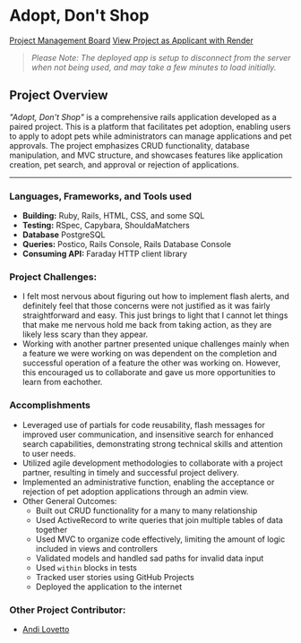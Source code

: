 # Adopt, Don't Shop

[Project Management Board](https://github.com/users/westonio/projects/5)
[View Project as Applicant with Render](https://adopt-dont-shop-z781.onrender.com)
> *Please Note: The deployed app is setup to disconnect from the server when not being used, and may take a few minutes to load initially.*

## Project Overview
*"Adopt, Don't Shop"* is a comprehensive rails application developed as a paired project. This is a platform that facilitates pet adoption, enabling users to apply to adopt pets while administrators can manage applications and pet approvals. The project emphasizes CRUD functionality, database manipulation, and MVC structure, and showcases features like application creation, pet search, and approval or rejection of applications. 

---
### Languages, Frameworks, and Tools used
- **Building:** Ruby, Rails, HTML, CSS, and some SQL
- **Testing:** RSpec, Capybara, ShouldaMatchers
- **Database** PostgreSQL
- **Queries:** Postico, Rails Console, Rails Database Console
- **Consuming API:** Faraday HTTP client library

### Project Challenges:
- I felt most nervous about figuring out how to implement flash alerts, and definitely feel that those concerns were not justified as it was fairly straightforward and easy. This just brings to light that I cannot let things that make me nervous hold me back from taking action, as they are likely less scary than they appear.
- Working with another partner presented unique challenges mainly when a feature we were working on was dependent on the completion and successful operation of a feature the other was working on. However, this encouraged us to collaborate and gave us more opportunities to learn from eachother.

### Accomplishments
- Leveraged use of partials for code reusability, flash messages for improved user communication, and insensitive search for enhanced search capabilities, demonstrating strong technical skills and attention to user needs.
- Utilized agile development methodologies to collaborate with a project partner, resulting in timely and successful project delivery.
- Implemented an administrative function, enabling the acceptance or rejection of pet adoption applications through an admin view.
- Other General Outcomes:
    - Built out CRUD functionality for a many to many relationship
    - Used ActiveRecord to write queries that join multiple tables of data together
    - Used MVC to organize code effectively, limiting the amount of logic included in views and controllers
    - Validated models and handled sad paths for invalid data input
    - Used `within` blocks in tests
    - Tracked user stories using GitHub Projects
    - Deployed the application to the internet
 
### Other Project Contributor: 
- [Andi Lovetto](https://github.com/andilovetto)
